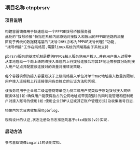 ### 项目名称 ctnpbrsrv

#### 项目说明
    构建容器镜像用于快速启动一个PPPOE拨号桥接服务器
    此处的"拨号桥接"特指在系统内部原始对接拨入和拨出的PPPOE链路的流量
    区别于传统的数据链路层的"拨号中继(亦称为PPPOE拨号代理)"功能,
    "拨号桥接"工作在网络层,需要linux系统的策略路由子系统支持

    pbrsrv服务的基本机制是提供PPPOE接入服务供用户拨入,并在用户拨入过程中
    从本地启动一个向上级网络接入单位的上行拨号连接后将其IP地址等参数分配到接
    入用户站点并配置该连接对的流量对接转发策略.

    每个容器实例的接入容量取决于上级网络接入单位对单个mac地址接入数量的限制.
    用户拨入连接和上行连接使用各自独立的认证方法和凭据.

    该服务可用于企业或二级运营商等单位为员工或用户提类似于原始拨号接入网络
    服务体验(如:确保用户能获得独占的公网地址或带宽配额)的同时能管理和控制用
    户对接入账号的使用(如:使用企业ERP认证或其它账户管理方式)及收集拨号日志.

    镜像内包含日志收集服务pbrlog.
    
    现有设计的认证,状态注册及日志推送均基于etcd服务(v2)实现.
    
#### 启动方法
    参考基础镜像imginit的说明文档.
